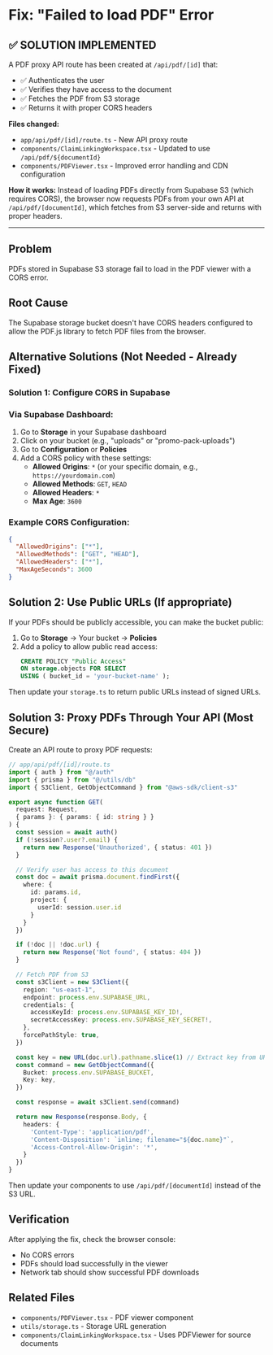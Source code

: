 # Fix: "Failed to load PDF" Error

## ✅ SOLUTION IMPLEMENTED

A PDF proxy API route has been created at `/api/pdf/[id]` that:
- ✅ Authenticates the user
- ✅ Verifies they have access to the document
- ✅ Fetches the PDF from S3 storage
- ✅ Returns it with proper CORS headers

**Files changed:**
- `app/api/pdf/[id]/route.ts` - New API proxy route
- `components/ClaimLinkingWorkspace.tsx` - Updated to use `/api/pdf/${documentId}`
- `components/PDFViewer.tsx` - Improved error handling and CDN configuration

**How it works:** Instead of loading PDFs directly from Supabase S3 (which requires CORS), the browser now requests PDFs from your own API at `/api/pdf/[documentId]`, which fetches from S3 server-side and returns with proper headers.

---

## Problem
PDFs stored in Supabase S3 storage fail to load in the PDF viewer with a CORS error.

## Root Cause
The Supabase storage bucket doesn't have CORS headers configured to allow the PDF.js library to fetch PDF files from the browser.

## Alternative Solutions (Not Needed - Already Fixed)

### Solution 1: Configure CORS in Supabase

### Via Supabase Dashboard:
1. Go to **Storage** in your Supabase dashboard
2. Click on your bucket (e.g., "uploads" or "promo-pack-uploads")
3. Go to **Configuration** or **Policies**
4. Add a CORS policy with these settings:
   - **Allowed Origins**: `*` (or your specific domain, e.g., `https://yourdomain.com`)
   - **Allowed Methods**: `GET`, `HEAD`
   - **Allowed Headers**: `*`
   - **Max Age**: `3600`

### Example CORS Configuration:
```json
{
  "AllowedOrigins": ["*"],
  "AllowedMethods": ["GET", "HEAD"],
  "AllowedHeaders": ["*"],
  "MaxAgeSeconds": 3600
}
```

## Solution 2: Use Public URLs (If appropriate)

If your PDFs should be publicly accessible, you can make the bucket public:

1. Go to **Storage** → Your bucket → **Policies**
2. Add a policy to allow public read access:
   ```sql
   CREATE POLICY "Public Access"
   ON storage.objects FOR SELECT
   USING ( bucket_id = 'your-bucket-name' );
   ```

Then update your `storage.ts` to return public URLs instead of signed URLs.

## Solution 3: Proxy PDFs Through Your API (Most Secure)

Create an API route to proxy PDF requests:

```typescript
// app/api/pdf/[id]/route.ts
import { auth } from "@/auth"
import { prisma } from "@/utils/db"
import { S3Client, GetObjectCommand } from "@aws-sdk/client-s3"

export async function GET(
  request: Request,
  { params }: { params: { id: string } }
) {
  const session = await auth()
  if (!session?.user?.email) {
    return new Response('Unauthorized', { status: 401 })
  }

  // Verify user has access to this document
  const doc = await prisma.document.findFirst({
    where: {
      id: params.id,
      project: {
        userId: session.user.id
      }
    }
  })

  if (!doc || !doc.url) {
    return new Response('Not found', { status: 404 })
  }

  // Fetch PDF from S3
  const s3Client = new S3Client({
    region: "us-east-1",
    endpoint: process.env.SUPABASE_URL,
    credentials: {
      accessKeyId: process.env.SUPABASE_KEY_ID!,
      secretAccessKey: process.env.SUPABASE_KEY_SECRET!,
    },
    forcePathStyle: true,
  })

  const key = new URL(doc.url).pathname.slice(1) // Extract key from URL
  const command = new GetObjectCommand({
    Bucket: process.env.SUPABASE_BUCKET,
    Key: key,
  })

  const response = await s3Client.send(command)

  return new Response(response.Body, {
    headers: {
      'Content-Type': 'application/pdf',
      'Content-Disposition': `inline; filename="${doc.name}"`,
      'Access-Control-Allow-Origin': '*',
    }
  })
}
```

Then update your components to use `/api/pdf/[documentId]` instead of the S3 URL.

## Verification

After applying the fix, check the browser console:
- No CORS errors
- PDFs should load successfully in the viewer
- Network tab should show successful PDF downloads

## Related Files
- `components/PDFViewer.tsx` - PDF viewer component
- `utils/storage.ts` - Storage URL generation
- `components/ClaimLinkingWorkspace.tsx` - Uses PDFViewer for source documents
